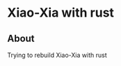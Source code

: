 # Xiao-Xia with rust

## About <a name = "about"></a>

Trying to rebuild <a herf="https://github.com/OuYangMinOa/Xiao-Xia">Xiao-Xia</a> with rust 
